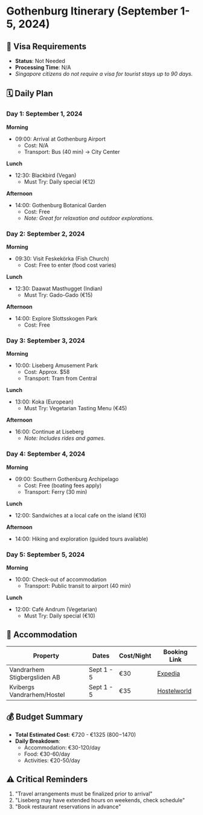 # Gothenburg Itinerary (September 1-5, 2024)

## 🛂 Visa Requirements
- **Status**: Not Needed  
- **Processing Time**: N/A  
- _Singapore citizens do not require a visa for tourist stays up to 90 days._

## 🗓️ Daily Plan

### Day 1: September 1, 2024
**Morning**  
- 09:00: Arrival at Gothenburg Airport  
  - Cost: N/A  
  - Transport: Bus (40 min) → City Center  

**Lunch**  
- 12:30: Blackbird (Vegan)  
  - Must Try: Daily special (€12)  

**Afternoon**  
- 14:00: Gothenburg Botanical Garden  
  - Cost: Free  
  - _Note: Great for relaxation and outdoor explorations._  

### Day 2: September 2, 2024
**Morning**  
- 09:30: Visit Feskekörka (Fish Church)  
  - Cost: Free to enter (food cost varies)  

**Lunch**  
- 12:30: Daawat Masthugget (Indian)  
  - Must Try: Gado-Gado (€15)  

**Afternoon**  
- 14:00: Explore Slottsskogen Park  
  - Cost: Free  

### Day 3: September 3, 2024
**Morning**  
- 10:00: Liseberg Amusement Park  
  - Cost: Approx. $58  
  - Transport: Tram from Central  

**Lunch**  
- 13:00: Koka (European)  
  - Must Try: Vegetarian Tasting Menu (€45)  

**Afternoon**  
- 16:00: Continue at Liseberg  
  - _Note: Includes rides and games._  

### Day 4: September 4, 2024
**Morning**  
- 09:00: Southern Gothenburg Archipelago  
  - Cost: Free (boating fees apply)  
  - Transport: Ferry (30 min)  

**Lunch**  
- 12:00: Sandwiches at a local cafe on the island (€10)  

**Afternoon**  
- 14:00: Hiking and exploration (guided tours available)  

### Day 5: September 5, 2024
**Morning**  
- 10:00: Check-out of accommodation  
  - Transport: Public transit to airport (40 min)  

**Lunch**  
- 12:00: Café Andrum (Vegetarian)  
  - Must Try: Daily special (€10)  

## 🏨 Accommodation
| Property       | Dates           | Cost/Night | Booking Link       |
|----------------|-----------------|------------|--------------------|
| Vandrarhem Stigbergsliden AB    | Sept 1 - 5   | €30        | [Expedia](https://www.expedia.com) |
| Kvibergs Vandrarhem/Hostel | Sept 1 - 5    | €35         | [Hostelworld](https://www.hostelworld.com)|

## 💰 Budget Summary
- **Total Estimated Cost**: €720 - €1325 ($800-$1470)  
- **Daily Breakdown**:  
  - Accommodation: €30-120/day  
  - Food: €30-60/day  
  - Activities: €20-50/day  

## ⚠️ Critical Reminders
1. "Travel arrangements must be finalized prior to arrival"  
2. "Liseberg may have extended hours on weekends, check schedule"  
3. "Book restaurant reservations in advance"  
